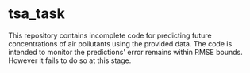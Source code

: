 # tsa_task
This repository contains incomplete code for predicting future concentrations of air pollutants using the provided data. The code is intended to monitor the predictions' error remains within RMSE bounds. However it fails to do so at this stage.
